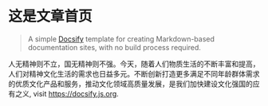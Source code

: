 # 这是文章首页

> A simple [Docsify](https://github.com/docsifyjs/docsify/) template for creating Markdown-based documentation sites, with no build process required.

人无精神则不立，国无精神则不强。今天，随着人们物质生活的不断丰富和提高，人们对精神文化生活的需求也日益多元。不断创新打造更多满足不同年龄群体需求的优质文化产品和服务，推动文化领域高质量发展，是我们加快建设文化强国的应有之义, visit https://docsify.js.org.
